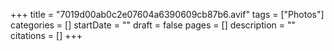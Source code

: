 +++
title = "7019d00ab0c2e07604a6390609cb87b6.avif"
tags = ["Photos"]
categories = []
startDate = ""
draft = false
pages = []
description = ""
citations = []
+++

